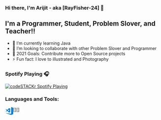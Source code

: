 ### Hi there, I'm Arijit - aka [RayFisher-24] 👋

## I'm a Programmer, Student, Problem Slover, and Teacher!!

- 🌱 I’m currently learning Java
- 👯 I’m looking to collaborate with other Problem Slover and Programmer
- 🥅 2021 Goals: Contribute more to Open Source projects
- ⚡ Fun fact: I love to illustrated and Photography

### Spotify Playing 🎧

[<img src="https://now-playing-codestackr.vercel.app/api/spotify-playing" alt="codeSTACKr Spotify Playing" width="350" />](https://open.spotify.com/user/swyqyimdc12jajde4vpwd2x1b)

### Languages and Tools:

[<img align="left" alt="Visual Studio Code" width="26px" src="https://raw.githubusercontent.com/github/explore/80688e429a7d4ef2fca1e82350fe8e3517d3494d/topics/visual-studio-code/visual-studio-code.png" />][]

